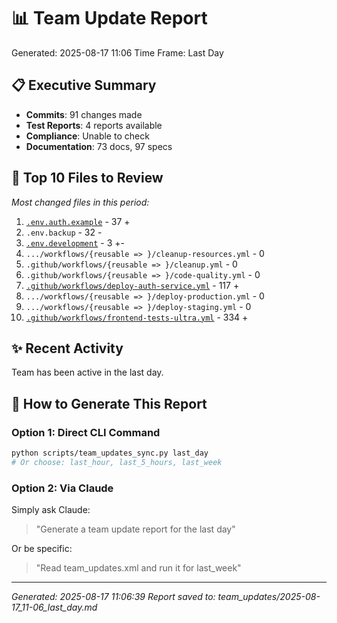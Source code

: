 # 📊 Team Update Report
Generated: 2025-08-17 11:06
Time Frame: Last Day

## 📋 Executive Summary
- **Commits**: 91 changes made
- **Test Reports**: 4 reports available
- **Compliance**: Unable to check
- **Documentation**: 73 docs, 97 specs

## 📁 Top 10 Files to Review
*Most changed files in this period:*

1. [`.env.auth.example`](./../.env.auth.example) - 37 +
2. `.env.backup` - 32 -
3. [`.env.development`](./../.env.development) - 3 +-
4. `.../workflows/{reusable => }/cleanup-resources.yml` - 0
5. `.github/workflows/{reusable => }/cleanup.yml` - 0
6. `.github/workflows/{reusable => }/code-quality.yml` - 0
7. [`.github/workflows/deploy-auth-service.yml`](./../.github/workflows/deploy-auth-service.yml) - 117 +
8. `.../workflows/{reusable => }/deploy-production.yml` - 0
9. `.../workflows/{reusable => }/deploy-staging.yml` - 0
10. [`.github/workflows/frontend-tests-ultra.yml`](./../.github/workflows/frontend-tests-ultra.yml) - 334 +

## ✨ Recent Activity
Team has been active in the last day.

## 🚀 How to Generate This Report

### Option 1: Direct CLI Command
```bash
python scripts/team_updates_sync.py last_day
# Or choose: last_hour, last_5_hours, last_week
```

### Option 2: Via Claude
Simply ask Claude:
> "Generate a team update report for the last day"

Or be specific:
> "Read team_updates.xml and run it for last_week"

---
*Generated: 2025-08-17 11:06:39*
*Report saved to: team_updates/2025-08-17_11-06_last_day.md*